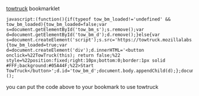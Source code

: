 [towtruck](https://github.com/mozilla/towtruck) bookmarklet

~~~~
javascript:(function(){if(typeof tow_bm_loaded!='undefined' && tow_bm_loaded){tow_bm_loaded=false;var s=document.getElementById('tow_bm_s');s.remove();var d=document.getElementById('tow_bm_d');d.remove();}else{var s=document.createElement('script');s.src='https://towtruck.mozillalabs.com/towtruck.js';s.id='tow_bm_s';s.onload=function(){tow_bm_loaded=true;var d=document.createElement('div');d.innerHTML='<button onclick=%22TowTruck(this); return false;%22 style=%22position:fixed;right:10px;bottom:0;border:1px solid #FFF;background:#05A44F;%22>Start TowTruck</button>';d.id='tow_bm_d';document.body.appendChild(d);};document.head.appendChild(s);}})();
~~~~

you can put the code above to your bookmark to use towtruck
